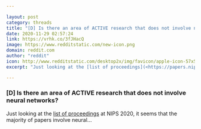 ```yaml
---

layout: post
category: threads
title: "[D] Is there an area of ACTIVE research that does not involve neural networks?"
date: 2020-11-29 02:57:24
link: https://vrhk.co/3fJHacQ
image: https://www.redditstatic.com/new-icon.png
domain: reddit.com
author: "reddit"
icon: http://www.redditstatic.com/desktop2x/img/favicon/apple-icon-57x57.png
excerpt: "Just looking at the [list of proceedings](<https://papers.nips.cc/paper/2020>) at NIPS 2020, it seems that the majority of papers involve neural..."

---
```


### [D] Is there an area of ACTIVE research that does not involve neural networks?

Just looking at the [list of proceedings](<https://papers.nips.cc/paper/2020>) at NIPS 2020, it seems that the majority of papers involve neural...